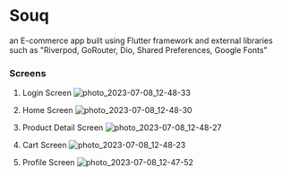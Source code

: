 # Souq

an E-commerce app built using Flutter framework and external libraries such as "Riverpod, GoRouter, Dio, Shared Preferences, Google Fonts"
<br />

### Screens

1. Login Screen
![photo_2023-07-08_12-48-33](https://github.com/omar-arnous/Souq/assets/61987128/d7305880-75cb-4166-9381-05f566f2021d)

2. Home Screen
![photo_2023-07-08_12-48-30](https://github.com/omar-arnous/Souq/assets/61987128/05d61a67-3c46-4331-9648-b7c43c10207c)

3. Product Detail Screen
![photo_2023-07-08_12-48-27](https://github.com/omar-arnous/Souq/assets/61987128/ccf2eddf-5ef9-42d0-8d50-eecdac86f4d0)

4. Cart Screen
![photo_2023-07-08_12-48-23](https://github.com/omar-arnous/Souq/assets/61987128/de20452a-49b7-44ef-9fab-11428cc4879d)

5. Profile Screen
![photo_2023-07-08_12-47-52](https://github.com/omar-arnous/Souq/assets/61987128/72fa2be2-9b21-4a1c-b51d-b2e5cd817efc)
